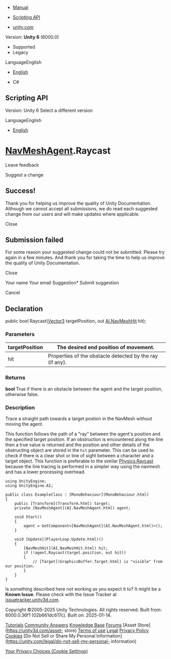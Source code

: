 [ ]()

  * [Manual](../Manual/index.html)
  * [Scripting API](../ScriptReference/index.html)

  * [unity.com](https://unity.com/)

Version: **Unity 6** (6000.0)

  * Supported
  * Legacy

LanguageEnglish

  * [English]()

  * C#

[ ](https://docs.unity3d.com)

## Scripting API

Version: Unity 6 Select a different version

LanguageEnglish

  * [English]()

#  [NavMeshAgent](AI.NavMeshAgent.html).Raycast

Leave feedback

Suggest a change

## Success!

Thank you for helping us improve the quality of Unity Documentation. Although
we cannot accept all submissions, we do read each suggested change from our
users and will make updates where applicable.

Close

## Submission failed

For some reason your suggested change could not be submitted. Please <a>try
again</a> in a few minutes. And thank you for taking the time to help us
improve the quality of Unity Documentation.

Close

Your name Your email Suggestion* Submit suggestion

Cancel

[ ]()

## Declaration

public bool Raycast([Vector3](Vector3.html) targetPosition, out
[AI.NavMeshHit](AI.NavMeshHit.html) hit);

### Parameters

targetPosition | The desired end position of movement.  
---|---  
hit | Properties of the obstacle detected by the ray (if any).  
  
### Returns

**bool** True if there is an obstacle between the agent and the target
position, otherwise false.

### Description

Trace a straight path towards a target postion in the NavMesh without moving
the agent.

This function follows the path of a "ray" between the agent's position and the
specified target position. If an obstruction is encountered along the line
then a true value is returned and the position and other details of the
obstructing object are stored in the `hit` parameter. This can be used to
check if there is a clear shot or line of sight between a character and a
target object. This function is preferable to the similar
[Physics.Raycast](Physics.Raycast.html) because the line tracing is performed
in a simpler way using the navmesh and has a lower processing overhead.

    
    
    using UnityEngine;
    using UnityEngine.AI;  
      
    public class ExampleClass : [MonoBehaviour](MonoBehaviour.html)
    {
        public [Transform](Transform.html) target;
        private [NavMeshAgent](AI.NavMeshAgent.html) agent;  
      
        void Start()
        {
            agent = GetComponent<[NavMeshAgent](AI.NavMeshAgent.html)>();
        }  
      
        void [Update](PlayerLoop.Update.html)()
        {
            [NavMeshHit](AI.NavMeshHit.html) hit;
            if (!agent.Raycast(target.position, out hit))
            {
                // [Target](GraphicsBuffer.Target.html) is "visible" from our position.
            }
        }
    }
    

Is something described here not working as you expect it to? It might be a
**Known Issue**. Please check with the Issue Tracker at
[issuetracker.unity3d.com](https://issuetracker.unity3d.com).

Copyright ©2005-2025 Unity Technologies. All rights reserved. Built from:
6000.0.36f1 (02b661dc617c). Built on: 2025-01-14.

[Tutorials](https://unity3d.com/learn) [Community
Answers](https://answers.unity3d.com) [Knowledge
Base](https://support.unity3d.com/hc/en-us)
[Forums](https://forum.unity3d.com) [Asset Store](https://unity3d.com/asset-
store) [Terms of use](https://docs.unity3d.com/Manual/TermsOfUse.html)
[Legal](https://unity.com/legal) [Privacy
Policy](https://unity.com/legal/privacy-policy)
[Cookies](https://unity.com/legal/cookie-policy) [Do Not Sell or Share My
Personal Information](https://unity.com/legal/do-not-sell-my-personal-
information)

[Your Privacy Choices (Cookie Settings)](javascript:void\(0\);)

